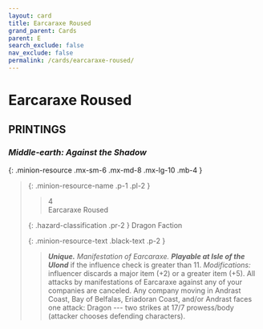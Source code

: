 ```yaml
---
layout: card
title: Earcaraxe Roused
grand_parent: Cards
parent: E
search_exclude: false
nav_exclude: false
permalink: /cards/earcaraxe-roused/
---
```


# Earcaraxe Roused


## PRINTINGS


### _Middle-earth: Against the Shadow_

{: .minion-resource .mx-sm-6 .mx-md-8 .mx-lg-10 .mb-4 }
> {: .minion-resource-name .p-1 .pl-2 }
> > <div class="hazard-mp">4</div>
> > <div class="card-name">Earcaraxe Roused</div>
>
> {: .hazard-classification .pr-2 }
> Dragon Faction
>
> {: .minion-resource-text .black-text .p-2 }
> > _**Unique.**_ _Manifestation of Earcaraxe._ ***Playable at Isle of the Ulond*** if the influence check is greater than 11. _Modifications:_ influencer discards a major item (+2) or a greater item (+5). All attacks by manifestations of Earcaraxe against any of your companies are canceled. Any company moving in Andrast Coast, Bay of Belfalas, Eriadoran Coast, and/or Andrast faces one attack: Dragon --- two strikes at 17/7 prowess/body (attacker chooses defending characters). 
> 
